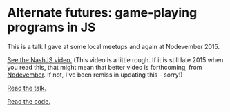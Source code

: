 # Alternate futures: game-playing programs in JS

This is a talk I gave at some local meetups and again at Nodevember 2015.

[See the NashJS video.](https://www.youtube.com/watch?v=oJQytKx-q40&feature=youtu.be&t=3472) (This video is a little rough. If it is still late 2015 when you read this, that might mean that better video is forthcoming, from [Nodevember](https://www.youtube.com/channel/UC7z0nOE8ITfrGnXJgNzYaEQ). If not, I've been remiss in updating this - sorry!)

[Read the talk.](https://github.com/jorendorff/game-playing/blob/master/talk.md)

[Read the code.](https://github.com/jorendorff/game-playing/blob/master/ai.js)
